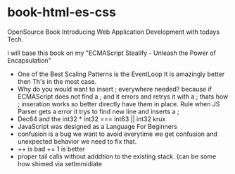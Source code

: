# book-html-es-css
OpenSource Book Introducing Web Application Development with todays Tech.

i will base this book on my "ECMAScript Stealify - Unleash the Power of Encapsulation"

- One of the Best Scaling Patterns is the EventLoop It is amazingly better then Th's in the most case.
- Why do you would want to insert ; everywhere needed? because if ECMAScript does not find a ; and it errors and retrys it with a ; thats how ; inseration works so better directly have them in place. Rule when JS Parser gets a error it trys to find new line and inserts a ;
- Dec64 and the int32 * int32 === int63 || int32 krux
- JavaScript was designed as a Language For Beginners
- confusion is a bug we want to avoid everytime we get confusion and unexpected behavior we need to fix that.
- ++ is bad += 1 is better
- proper tail calls without adddtion to the existing stack. (can be some how shimed via setImmidiate
